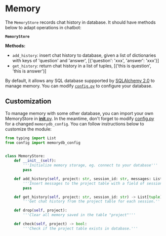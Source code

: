 # Memory

The `MemoryStore` records chat history in database. It should have methods below to adapt operations in chatbot:

**`MemoryStore`**

**Methods:**

- `add_history`: insert chat history to database, given a list of dictionaries with keys of 'question' and 'answer', [{'question': 'xxx', 'answer': 'xxx'}]
- `get_history`: return chat history in a list of tuples, [('this is question', 'this is answer')]

By default, it allows any SQL database suppported by [SQLAlchemy 2.0](https://docs.sqlalchemy.org/en/20) to manage memory. You can modify [`config.py`](../../config.py) to configure your database.

## Customization

To manage memory with some other database, you can import your own MemoryStore in [__init__.py](./__init__.py).
In the meantime, don't forget to modify [config.py](../../config.py) for a changed `memorydb_config`.
You can follow instructions below to customize the module:

```python
from typing import List
from config import memorydb_config

        
class MemoryStore:
    def __init__(self):
        '''Initialize memory storage, eg. connect to your database'''
        pass

    def add_history(self, project: str, session_id: str, messages: List[dict]):
        '''Insert messages to the project table with a field of session_id.'''
        pass

    def get_history(self, project: str, session_id: str) -> List[tuple]:
        '''Get chat history from the project table for each session.'''

    def drop(self, project):
        '''Clear all memory saved in the table "project"'''

    def check(self, project) -> bool:
        '''Check if the project table exists in database.'''
```
